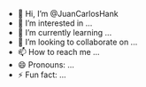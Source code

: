 - 👋 Hi, I’m @JuanCarlosHank
- 👀 I’m interested in ...
- 🌱 I’m currently learning ...
- 💞️ I’m looking to collaborate on ...
- 📫 How to reach me ...
- 😄 Pronouns: ...
- ⚡ Fun fact: ...

<!---
JuanCarlosHank/JuanCarlosHank is a ✨ special ✨ repository because its `README.md` (this file) appears on your GitHub profile.
You can click the Preview link to take a look at your changes.
--->
